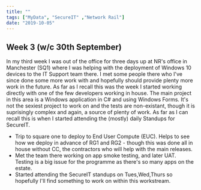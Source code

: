 ```yaml
---
title: ""
tags: ["MyData", "SecureIT" ,"Network Rail"]
date: "2019-10-05"
---
```

## Week 3 (w/c 30th September)

In my third week I was out of the office for three days up at NR's office in Manchester (SQ1) where I was helping with the deployment of Windows 10 devices to the IT Support team there. I met some people there who I've since done some more work with and hopefully should provide plenty more work in the future.
As far as I recall this was the week I started working directly with one of the few developers working in house. The main project in this area is a Windows application in C# and using Windows Forms. It's not the sexiest project to work on and the tests are non-existant, though it is suprisingly complex and again, a source of plenty of work.
As far as I can recall this is when I started attending the (mostly) daily Standups for SecureIT.

- Trip to square one to deploy to End User Compute (EUC). Helps to see how we deploy in advance of RG1 and RG2 - though this was done all in house without CC, the contractors who will help with the main releases.
- Met the team there working on app smoke testing, and later UAT. Testing is a big issue for the programme as there's so many apps on the estate.
- Started attending the SecureIT standups on Tues,Wed,Thurs so hopefully I'll find something to work on within this workstream.
